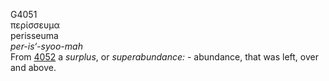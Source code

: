 <body>
  <p>G4051<br>  περίσσευμα  <br> perisseuma  <br><i>per-is‘-syoo-mah </i><br>From <a href="g4052.htm">4052</a>  a <i>surplus</i>, or <i>superabundance:</i> - abundance, that was left, over and above.<br></p>
 </body>